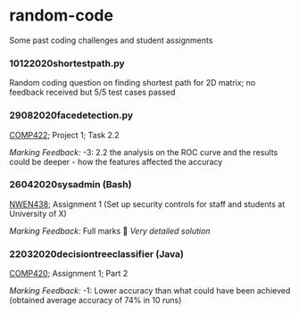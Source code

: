 # random-code
Some past coding challenges and student assignments

### 10122020shortestpath.py

Random coding question on finding shortest path for 2D matrix; no feedback received but 5/5 test cases passed

### 29082020facedetection.py

[COMP422](https://www.wgtn.ac.nz/courses/comp/422/2020); Project 1; Task 2.2

*Marking Feedback:* -3: 2.2 the analysis on the ROC curve and the results could be deeper - how the features affected the accuracy

### 26042020sysadmin (Bash)

[NWEN438](https://www.wgtn.ac.nz/courses/nwen/438/2020); Assignment 1 (Set up security controls for staff and students at University of X)

*Marking Feedback:* Full marks :tada: *Very detailed solution*

### 22032020decisiontreeclassifier (Java)

[COMP420](https://www.wgtn.ac.nz/courses/comp/420/2020); Assignment 1; Part 2

*Marking Feedback:* -1: Lower accuracy  than what could have been achieved (obtained average accuracy of 74% in 10 runs)
